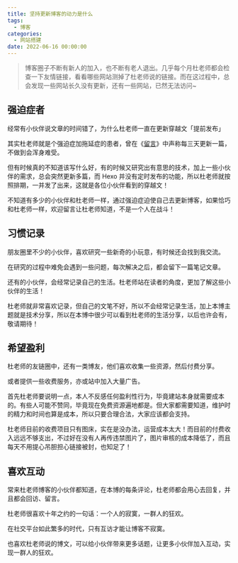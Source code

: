 ```yaml
---
title: 坚持更新博客的动力是什么
tags:
  - 博客
categories:
  - 网站搭建
date: 2022-06-16 00:00:00
---
```


> 博客圈子不断有新人的加入，也不断有老人退出。几乎每个月杜老师都会检查一下友情链接，看看哪些网站测掉了杜老师说的链接。而在这过程中，总会发现一些网站长久没有更新，还有一些网站，已然无法访问~

<!-- more -->

## 强迫症者

经常有小伙伴说文章的时间错了，为什么杜老师一直在更新穿越文「提前发布」

其实杜老师就是个强迫症加拖延症的患者，曾在《[留言](https://dusays.com/about/)》中声称每三天更新一篇，不做到会浑身难受。

但有时候真的不知道该写什么好，有的时候又研究出有意思的技术，加上一些小伙伴的需求，总会突然更新多篇，而 Hexo 并没有定时发布的功能，所以杜老师就按照排期，一并发了出来，这就是各位小伙伴看到的穿越文！

不知道有多少的小伙伴和杜老师一样，通过强迫症迫使自己去更新博客，如果恰巧和杜老师一样，欢迎留言让杜老师知道，不是一个人在战斗！

## 习惯记录

朋友圈里不少的小伙伴，喜欢研究一些新奇的小玩意，有时候还会找到我交流。

在研究的过程中难免会遇到一些问题，每次解决之后，都会留下一篇笔记文章。

还有的小伙伴，会经常记录自己的生活。杜老师站在读者的角度，更加了解这些小伙伴的生活！

杜老师就非常喜欢记录，但自己的文笔不好，所以不会经常记录生活，加上本博主题就是技术分享，所以在本博中很少可以看到杜老师的生活分享，以后也许会有，敬请期待！

## 希望盈利

杜老师的友链圈中，还有一类博友，他们喜欢收集一些资源，然后付费分享。

或者提供一些收费服务，亦或站中加入大量广告。

首先杜老师要说明一点，本人不反感任何盈利性行为，毕竟建站本身就需要成本的。有些人可能不赞同，毕竟现在免费资源遍地都是。但大家都需要知道，维护时的精力和时间也算是成本，所以只要合理合法，大家应该都会支持。

杜老师目前的收费项目只有图床，实在是没办法，运营成本太大！而目前的付费收入远远不够支出，不过好在没有人再传违禁图片了，图片审核的成本降低了，而且每天不用提心吊胆担心链接被封，也知足了！

## 喜欢互动

常来杜老师博客的小伙伴都知道，在本博的每条评论，杜老师都会用心去回复，并且都会回访、留言。

杜老师很喜欢十年之约的一句话：一个人的寂寞，一群人的狂欢。

在社交平台如此繁多的时代，只有互访才能让博客不寂寞。

也喜欢杜老师说的博文，可以给小伙伴带来更多话题，让更多小伙伴加入互动，实现一群人的狂欢。